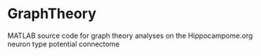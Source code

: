 # GraphTheory
MATLAB source code for graph theory analyses on the Hippocampome.org neuron type potential connectome
